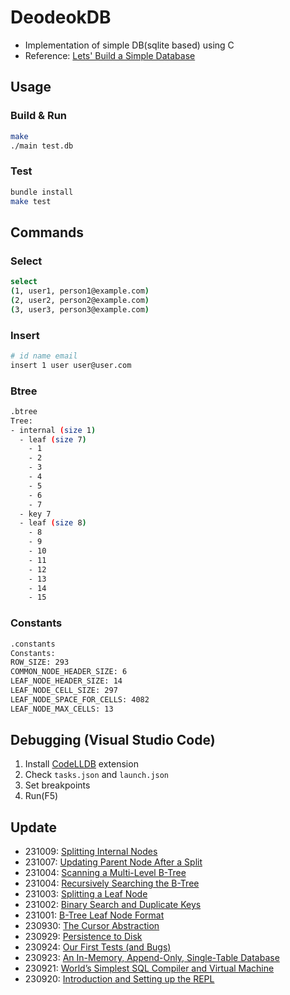 # DeodeokDB

- Implementation of simple DB(sqlite based) using C
- Reference: [Lets' Build a Simple Database](https://cstack.github.io/db_tutorial/)

## Usage

### Build & Run

```bash
make
./main test.db
```

### Test

```bash
bundle install
make test
```

## Commands

### Select

```bash
select
(1, user1, person1@example.com)
(2, user2, person2@example.com)
(3, user3, person3@example.com)
```

### Insert

```bash
# id name email
insert 1 user user@user.com
```

### Btree

```bash
.btree
Tree:
- internal (size 1)
  - leaf (size 7)
    - 1
    - 2
    - 3
    - 4
    - 5
    - 6
    - 7
  - key 7
  - leaf (size 8)
    - 8
    - 9
    - 10
    - 11
    - 12
    - 13
    - 14
    - 15
```

### Constants

```bash
.constants
Constants:
ROW_SIZE: 293
COMMON_NODE_HEADER_SIZE: 6
LEAF_NODE_HEADER_SIZE: 14
LEAF_NODE_CELL_SIZE: 297
LEAF_NODE_SPACE_FOR_CELLS: 4082
LEAF_NODE_MAX_CELLS: 13
```

## Debugging (Visual Studio Code)

1. Install [CodeLLDB](https://marketplace.visualstudio.com/items?itemName=vadimcn.vscode-lldb) extension
2. Check `tasks.json` and `launch.json`
3. Set breakpoints
4. Run(F5)

## Update

- 231009: [Splitting Internal Nodes](https://cstack.github.io/db_tutorial/parts/part14.html)
- 231007: [Updating Parent Node After a Split](https://cstack.github.io/db_tutorial/parts/part13.html)
- 231004: [Scanning a Multi-Level B-Tree](https://cstack.github.io/db_tutorial/parts/part12.html)
- 231004: [Recursively Searching the B-Tree](https://cstack.github.io/db_tutorial/parts/part11.html)
- 231003: [Splitting a Leaf Node](https://cstack.github.io/db_tutorial/parts/part10.html)
- 231002: [Binary Search and Duplicate Keys](https://cstack.github.io/db_tutorial/parts/part9.html)
- 231001: [B-Tree Leaf Node Format](https://cstack.github.io/db_tutorial/parts/part8.html)
- 230930: [The Cursor Abstraction](https://cstack.github.io/db_tutorial/parts/part6.html)
- 230929: [Persistence to Disk](https://cstack.github.io/db_tutorial/parts/part5.html)
- 230924: [Our First Tests (and Bugs)](https://cstack.github.io/db_tutorial/parts/part4.html)
- 230923: [An In-Memory, Append-Only, Single-Table Database](https://cstack.github.io/db_tutorial/parts/part3.html)
- 230921: [World’s Simplest SQL Compiler and Virtual Machine](https://cstack.github.io/db_tutorial/parts/part2.html)
- 230920: [Introduction and Setting up the REPL](https://cstack.github.io/db_tutorial/parts/part1.html)
